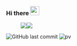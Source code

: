 ### Hi there <img src="https://media.giphy.com/media/hvRJCLFzcasrR4ia7z/giphy.gif" width="25px">
<!-- 
<div>
<img src="https://github-readme-stats.vercel.app/api?username=vstacked&show_icons=true&theme=tokyonight&count_private=true" width="50%">
<img src="https://github-readme-stats.vercel.app/api/wakatime?username=vstacked&theme=tokyonight&langs_count=5" width="50%">
</div> -->
<figure style="display: flex;">
   <a
      href="https://github-readme-stats.vercel.app/api?username=vstacked&show_icons=true&theme=tokyonight&count_private=true">
   <img align="center"
      src="https://github-readme-stats.vercel.app/api?username=vstacked&show_icons=true&theme=tokyonight&count_private=true"
      width="auto" />
   </a>
   <a href="https://github-readme-stats.vercel.app/api/wakatime?username=vstacked&theme=tokyonight&langs_count=5">
   <img align="center"
      src="https://github-readme-stats.vercel.app/api/wakatime?username=vstacked&theme=tokyonight&langs_count=5"
      width="auto" />
   </a>
</figure>
<!-- 
![GitHub stats](https://github-readme-stats.vercel.app/api?username=vstacked&show_icons=true&theme=tokyonight&count_private=true)
![Wakatime stats](https://github-readme-stats.vercel.app/api/wakatime?username=vstacked&theme=tokyonight&langs_count=5) -->

  
![GitHub last commit](https://img.shields.io/github/last-commit/vstacked/vstacked)
![pv](https://pageview.vercel.app/?github_user=vstacked)

<!--
**vstacked/vstacked** is a ✨ _special_ ✨ repository because its `README.md` (this file) appears on your GitHub profile.

Here are some ideas to get you started:

- 🔭 I’m currently working on ...
- 🌱 I’m currently learning ...
- 👯 I’m looking to collaborate on ...
- 🤔 I’m looking for help with ...
- 💬 Ask me about ...
- 📫 How to reach me: ...
- 😄 Pronouns: ...
- ⚡ Fun fact: ...
-->
